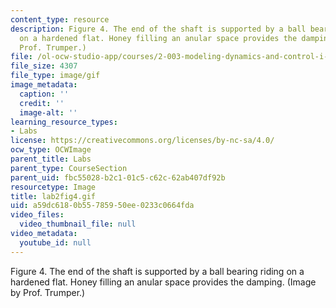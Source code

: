 ```yaml
---
content_type: resource
description: Figure 4. The end of the shaft is supported by a ball bearing riding
  on a hardened flat. Honey filling an anular space provides the damping. (Image by
  Prof. Trumper.)
file: /ol-ocw-studio-app/courses/2-003-modeling-dynamics-and-control-i-spring-2005/a59dc6180b55785950ee0233c0664fda_lab2fig4.gif
file_size: 4307
file_type: image/gif
image_metadata:
  caption: ''
  credit: ''
  image-alt: ''
learning_resource_types:
- Labs
license: https://creativecommons.org/licenses/by-nc-sa/4.0/
ocw_type: OCWImage
parent_title: Labs
parent_type: CourseSection
parent_uid: fbc55028-b2c1-01c5-c62c-62ab407df92b
resourcetype: Image
title: lab2fig4.gif
uid: a59dc618-0b55-7859-50ee-0233c0664fda
video_files:
  video_thumbnail_file: null
video_metadata:
  youtube_id: null
---
```

Figure 4. The end of the shaft is supported by a ball bearing riding on a hardened flat. Honey filling an anular space provides the damping. (Image by Prof. Trumper.)